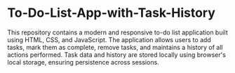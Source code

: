 # To-Do-List-App-with-Task-History
This repository contains a modern and responsive to-do list application built using HTML, CSS, and JavaScript. The application allows users to add tasks, mark them as complete, remove tasks, and maintains a history of all actions performed. Task data and history are stored locally using browser's local storage, ensuring persistence across sessions.
